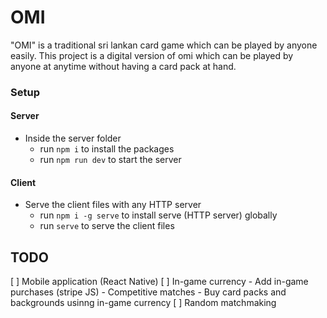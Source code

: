 # OMI

"OMI" is a traditional sri lankan card game which can be played by anyone easily. This project is a digital version of omi which can be played by anyone at anytime without having  a card pack at hand.

### Setup

#### Server
- Inside the server folder
    - run `npm i` to install the packages
    - run `npm run dev` to start the server

#### Client
- Serve the client files with any HTTP server
    - run `npm i -g serve` to install serve (HTTP server) globally
    - run `serve` to serve the client files

## TODO

[ ] Mobile application (React Native)
[ ] In-game currency
    - Add in-game purchases (stripe JS)
    - Competitive matches
    - Buy card packs and backgrounds usinng in-game currency
[ ] Random matchmaking